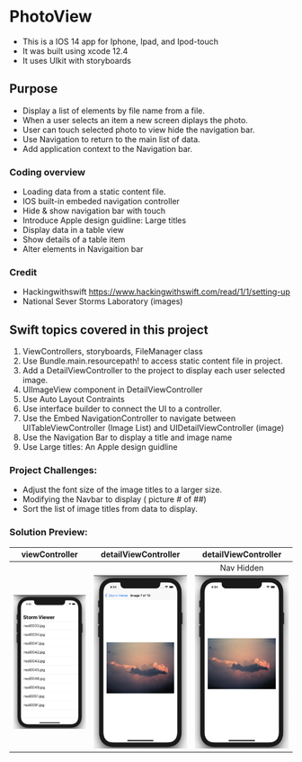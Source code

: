 # PhotoView 
* This is a IOS 14 app for Iphone, Ipad, and Ipod-touch 
* It was built using xcode 12.4
* It uses UIkit with storyboards

## Purpose
* Display a list of elements by file name from a file.
* When a user selects an item a new screen diplays the photo.
* User can touch selected photo to view hide the navigation bar.
* Use Navigation to return to the main list of data.
* Add application context to the Navigation bar.

### Coding overview
* Loading data from a static content file.
* IOS built-in embeded navigation controller
* Hide & show navigation bar with touch 
* Introduce Apple design guidline: Large titles
* Display data in a table view
* Show details of a table item
* Alter elements in Navigaition bar

### Credit
* Hackingwithswift
https://www.hackingwithswift.com/read/1/1/setting-up
* National Sever Storms Laboratory (images)

## Swift topics covered in this project
1. ViewControllers, storyboards, FileManager class
2. Use Bundle.main.resourcepath! to access static content file in project.
3. Add a DetailViewController to the project to display each user selected image.
4. UIImageView component in DetailViewController
5. Use Auto Layout Contraints
6. Use interface builder to connect the UI to a controller.
7. Use the Embed NavigationController to navigate between UITableViewController (Image List) and UIDetailViewController (image)
8. Use the Navigation Bar to display a title and image name
9. Use Large titles: An Apple design guidline
### Project Challenges:
* Adjust the font size of the image titles to a larger size.
* Modifying the Navbar to display (  picture # of ##)
* Sort the list of image titles from data to display.
### Solution Preview:

| viewController | detailViewController | detailViewController |
| :---------------:  | :----------------:  | :----------------:  |
|                          |                            | Nav Hidden       |
| <img src="https://github.com/benjkent/Hacking-with-Swift-UIkit/blob/main/screenshots/viewController.png"> | <img src="https://github.com/benjkent/Hacking-with-Swift-UIkit/blob/main/screenshots/detailViewController.png"> | <img src="https://github.com/benjkent/Hacking-with-Swift-UIkit/blob/main/screenshots/detailViewControllerHidden.png" >|
